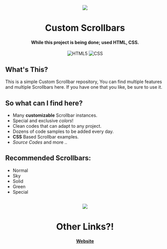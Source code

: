 <p align="center"><img src="https://emojipedia-us.s3.dualstack.us-west-1.amazonaws.com/thumbs/120/apple/271/artist-palette_1f3a8.png"></p>

<h1 align="center">Custom Scrollbars</h1>
<h4 align="center">While this project is being done; used HTML, CSS.</h4>
<p align="center">
  <img alt="HTML5" src="https://img.shields.io/badge/HTML5-E34F26?style=for-the-badge&logo=html5&logoColor=white"/>
  <img alt="CSS" src="https://img.shields.io/badge/CSS-239120?&style=for-the-badge&logo=css3&logoColor=white"/>
</p>

## What's This?
This is a simple Custom Scrollbar repository, You can find multiple features and multiple Scrollbars here. If you have one that you like, be sure to use it.

## So what can I find here?
- Many **customizable** Scrollbar instances.
- Special and exclusive *colors*!
- Clean codes that can adapt to any project.
- Dozens of code samples to be added every day.
- **CSS** Based Scrollbar examples.
- *Source Codes* and more ..

## Recommended Scrollbars:
- Normal
- Sky
- Solid
- Green
- Special

##

<p align="center"><img src="https://emojipedia-us.s3.dualstack.us-west-1.amazonaws.com/thumbs/72/apple/271/party-popper_1f389.png"></p>

<h1 align="center">Other Links?!</h1>
<h4 align="center"> <a href="https://alfs.ga">Website</a></h4>
